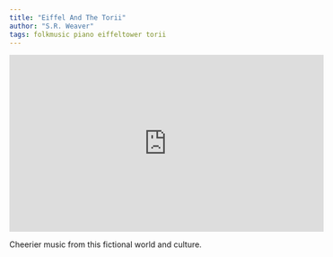 ```yaml
---
title: "Eiffel And The Torii"
author: "S.R. Weaver"
tags: folkmusic piano eiffeltower torii
---
```

<iframe title="Eiffel And The Torii" src="https://video.ploud.jp/videos/embed/4f8bed9c-9253-47ac-bd4b-bcc4dcfda040" allowfullscreen="" sandbox="allow-same-origin allow-scripts allow-popups" width="560" height="315" frameborder="0"></iframe>

Cheerier music from this fictional world and culture.
